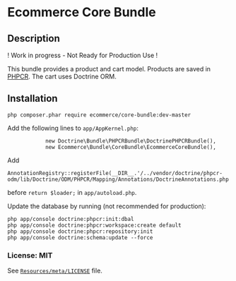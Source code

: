 # Ecommerce Core Bundle

## Description

! Work in progress - Not Ready for Production Use !

This bundle provides a product and cart model. Products are saved in [PHPCR](http://phpcr.github.io/). The cart uses Doctrine ORM.

## Installation



    php composer.phar require ecommerce/core-bundle:dev-master

Add the following lines to ```app/AppKernel.php```:

                new Doctrine\Bundle\PHPCRBundle\DoctrinePHPCRBundle(),
                new Ecommerce\Bundle\CoreBundle\EcommerceCoreBundle(),

Add

    AnnotationRegistry::registerFile(__DIR__.'/../vendor/doctrine/phpcr-odm/lib/Doctrine/ODM/PHPCR/Mapping/Annotations/DoctrineAnnotations.php');

before ``return $loader;`` in ```app/autoload.php```. 


Update the database by running (not recommended for production):

    php app/console doctrine:phpcr:init:dbal
    php app/console doctrine:phpcr:workspace:create default
    php app/console doctrine:phpcr:repository:init
    php app/console doctrine:schema:update --force


### License: MIT

See [``Resources/meta/LICENSE``](https://github.com/ecommerce/EcommerceCoreBundle/blob/master/Resources/meta/LICENSE) file.
